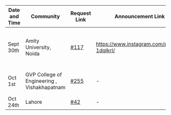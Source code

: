 | Date and Time  | Community  |  Request Link  |  Announcement Link | Speaker  | YouTube Link |
|---|---|---|---|---|---|
| Sept 30th| Amity University, Noida  | [#117](https://github.com/vinitshahdeo/Hacktoberfest2021/issues/117)  | https://www.instagram.com/p/CUY-1dqIkrI/ | [Vinit Shahdeo](https://github.com/vinitshahdeo), [Dev Valecha](https://github.com/iamdevvalecha), [Aman Kumar](https://github.com/thisisamank) | - |
| Oct 1st  | GVP College of Engineering , Vishakhapatnam | [#255](https://github.com/vinitshahdeo/Hacktoberfest2021/issues/255)  | - | [Pulkit Singh](https://github.com/PulkitSinghDev/OpenSource-for-Everyone) , [Vanshika Srivastava](https://github.com/vanshika-srivastava) | - |
| Oct 24th | Lahore  | [#42](https://github.com/vinitshahdeo/Hacktoberfest2021/issues/42)  | -  | -  | - |
